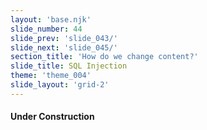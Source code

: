```yaml
---
layout: 'base.njk'
slide_number: 44
slide_prev: 'slide_043/'
slide_next: 'slide_045/'
section_title: 'How do we change content?'
slide_title: SQL Injection
theme: 'theme_004'
slide_layout: 'grid-2'
---
```


<section class="slide__text">

#### Under Construction





</section>

<section class="slide__images">



</section>
